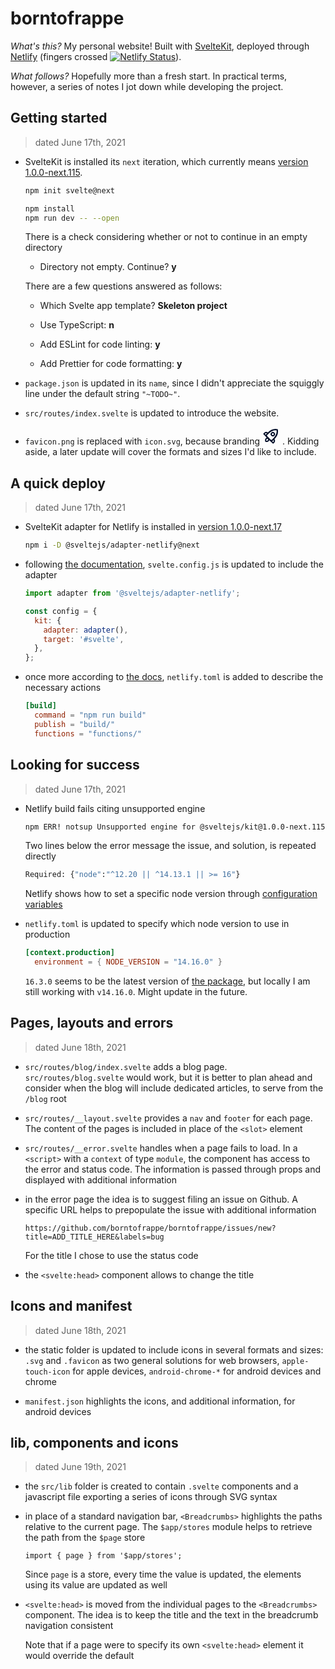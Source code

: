 # borntofrappe

_What's this?_ My personal website! Built with [SvelteKit](https://kit.svelte.dev/), deployed through [Netlify](https://www.netlify.com/) (fingers crossed [![Netlify Status](https://api.netlify.com/api/v1/badges/4e7278de-b395-4b4c-a54c-4c12fbd57fc9/deploy-status)](https://app.netlify.com/sites/borntofrappe/deploys)).

_What follows?_ Hopefully more than a fresh start. In practical terms, however, a series of notes I jot down while developing the project.

## Getting started

> dated June 17th, 2021

- SvelteKit is installed its `next` iteration, which currently means [version 1.0.0-next.115](https://www.npmjs.com/package/@sveltejs/kit/v/1.0.0-next.115).

  ```bash
  npm init svelte@next

  npm install
  npm run dev -- --open
  ```

  There is a check considering whether or not to continue in an empty directory

  - Directory not empty. Continue? **y**

  There are a few questions answered as follows:

  - Which Svelte app template? **Skeleton project**

  - Use TypeScript: **n**

  - Add ESLint for code linting: **y**

  - Add Prettier for code formatting: **y**

- `package.json` is updated in its `name`, since I didn't appreciate the squiggly line under the default string `"~TODO~"`.

- `src/routes/index.svelte` is updated to introduce the website.

- `favicon.png` is replaced with `icon.svg`, because branding
  <svg xmlns="http://www.w3.org/2000/svg" viewBox="-50 -50 100 100" width="2em" height="2em"><style>@media (prefers-color-scheme:dark){g{stroke:#f4256a;stroke-width:6}path{stroke-width:7}}</style><g fill="none" stroke="#000e29" stroke-linejoin="round" stroke-linecap="round"><path stroke-width="8" d="M34.527-34.027q5.657 26.87-20.506 53.033L6.95 26.077a8 8 0 01-11.314 0L-25.577 4.864a8 8 0 010-11.314l7.07-7.07Q7.658-39.685 34.528-34.028"/><g stroke-width="7" transform="rotate(45 2.81 1.664)"><path d="M23 6h2a12 12 0 0112 12v6H16M-23 6h-2a12 12 0 00-12 12v6h21M0 24c-10 5-12 16 0 22.5C12 40 10 29 0 24"/><circle r="9" cy="-11"/></g></g></svg>
  . Kidding aside, a later update will cover the formats and sizes I'd like to include.

## A quick deploy

> dated June 17th, 2021

- SvelteKit adapter for Netlify is installed in [version 1.0.0-next.17](https://www.npmjs.com/package/@sveltejs/adapter-netlify/v/1.0.0-next.17)

  ```bash
  npm i -D @sveltejs/adapter-netlify@next
  ```

- following [the documentation](https://github.com/sveltejs/kit/tree/master/packages/adapter-netlify), `svelte.config.js` is updated to include the adapter

  ```js
  import adapter from '@sveltejs/adapter-netlify';

  const config = {
    kit: {
      adapter: adapter(),
      target: '#svelte',
    },
  };
  ```

- once more according to [the docs](https://github.com/sveltejs/kit/tree/master/packages/adapter-netlify), `netlify.toml` is added to describe the necessary actions

  ```toml
  [build]
    command = "npm run build"
    publish = "build/"
    functions = "functions/"
  ```

## Looking for success

> dated June 17th, 2021

- Netlify build fails citing unsupported engine

  ```bash
  npm ERR! notsup Unsupported engine for @sveltejs/kit@1.0.0-next.115: wanted: {"node":"^12.20 || ^14.13.1 || >= 16"} (current: {"node":"10.24.1","npm":"6.14.12"})
  ```

  Two lines below the error message the issue, and solution, is repeated directly

  ```bash
  Required: {"node":"^12.20 || ^14.13.1 || >= 16"}
  ```

  Netlify shows how to set a specific node version through [configuration variables](https://docs.netlify.com/configure-builds/environment-variables/#netlify-configuration-variables)

- `netlify.toml` is updated to specify which node version to use in production

  ```toml
  [context.production]
    environment = { NODE_VERSION = "14.16.0" }
  ```

  `16.3.0` seems to be the latest version of [the package](https://www.npmjs.com/package/node), but locally I am still working with `v14.16.0`. Might update in the future.

## Pages, layouts and errors

> dated June 18th, 2021

- `src/routes/blog/index.svelte` adds a blog page. `src/routes/blog.svelte` would work, but it is better to plan ahead and consider when the blog will include dedicated articles, to serve from the `/blog` root

- `src/routes/__layout.svelte` provides a `nav` and `footer` for each page. The content of the pages is included in place of the `<slot>` element

- `src/routes/__error.svelte` handles when a page fails to load. In a `<script>` with a `context` of type `module`, the component has access to the error and status code. The information is passed through props and displayed with additional information

- in the error page the idea is to suggest filing an issue on Github. A specific URL helps to prepopulate the issue with additional information

  ```text
  https://github.com/borntofrappe/borntofrappe/issues/new?title=ADD_TITLE_HERE&labels=bug
  ```

  For the title I chose to use the status code

- the `<svelte:head>` component allows to change the title

## Icons and manifest

> dated June 18th, 2021

- the static folder is updated to include icons in several formats and sizes: `.svg` and `.favicon` as two general solutions for web browsers, `apple-touch-icon` for apple devices, `android-chrome-*` for android devices and chrome

- `manifest.json` highlights the icons, and additional information, for android devices

## lib, components and icons

> dated June 19th, 2021

- the `src/lib` folder is created to contain `.svelte` components and a javascript file exporting a series of icons through SVG syntax

- in place of a standard navigation bar, `<Breadcrumbs>` highlights the paths relative to the current page. The `$app/stores` module helps to retrieve the path from the `$page` store

  ```svelte
  import { page } from '$app/stores';
  ```

  Since `page` is a store, every time the value is updated, the elements using its value are updated as well

- `<svelte:head>` is moved from the individual pages to the `<Breadcrumbs>` component. The idea is to keep the title and the text in the breadcrumb navigation consistent

  Note that if a page were to specify its own `<svelte:head>` element it would override the default
